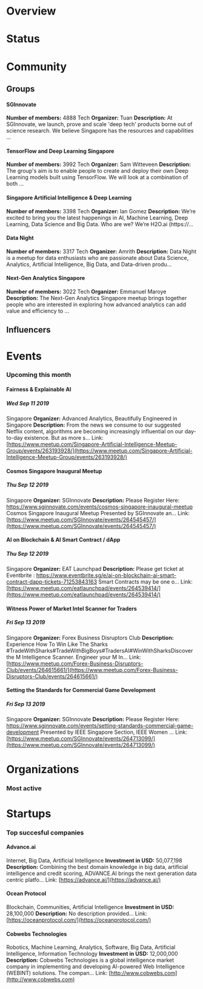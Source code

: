 <!-- TITLE: Singapore AI -->
<!-- SUBTITLE: ECOSYSTEM -->




<div class=CityPageSpecific>

# Overview
<div class=overview>

</div>

# Status
<div class=status>

</div>

</div>

# Community

## Groups
<div class=groups>

#### SGInnovate
**Number of members:** 4888
Tech
**Organizer:** Tuan
**Description:** At SGInnovate, we launch, prove and scale 'deep tech' products borne out of science research. We believe Singapore has the resources and capabilities ...

#### TensorFlow and Deep Learning Singapore
**Number of members:** 3992
Tech
**Organizer:** Sam Witteveen
**Description:** The group's aim is to enable people to create and deploy their own Deep Learning models built using TensorFlow. We will look at a combination of both ...

#### Singapore Artificial Intelligence & Deep Learning
**Number of members:** 3398
Tech
**Organizer:** Ian Gomez
**Description:** We’re excited to bring you the latest happenings in AI, Machine Learning, Deep Learning, Data Science and Big Data. Who are we? We’re H2O.ai (https://...

#### Data Night
**Number of members:** 3317
Tech
**Organizer:** Amrith
**Description:** Data Night is a meetup for data enthusiasts who are passionate about Data Science, Analytics, Artificial Intelligence, Big Data, and Data-driven produ...

#### Next-Gen Analytics Singapore
**Number of members:** 3022
Tech
**Organizer:** Emmanuel Maroye
**Description:** The Next-Gen Analytics Singapore meetup brings together people who are interested in exploring how advanced analytics can add value and efficiency to ...


</div>

## Influencers
<div class=influencers>


</div>

# Events
### Upcoming this month
<div class=events>

#### Fairness & Explainable AI
##### Wed Sep 11 2019
Singapore
**Organizer:** Advanced Analytics, Beautifully Engineered in Singapore
**Description:** From the news we consume to our suggested Netflix content, algorithms are becoming increasingly influential on our day-to-day existence. But as more s...
Link: [https://www.meetup.com/Singapore-Artificial-Intelligence-Meetup-Group/events/263193928/](https://www.meetup.com/Singapore-Artificial-Intelligence-Meetup-Group/events/263193928/)

#### Cosmos Singapore Inaugural Meetup
##### Thu Sep 12 2019
Singapore
**Organizer:** SGInnovate
**Description:** Please Register Here: https://www.sginnovate.com/events/cosmos-singapore-inaugural-meetup Cosmos Singapore Inaugural Meetup Presented by SGInnovate an...
Link: [https://www.meetup.com/SGInnovate/events/264545457/](https://www.meetup.com/SGInnovate/events/264545457/)

#### AI on Blockchain & AI Smart Contract / dApp
##### Thu Sep 12 2019
Singapore
**Organizer:** EAT Launchpad
**Description:** Please get ticket at Eventbrite : https://www.eventbrite.sg/e/ai-on-blockchain-ai-smart-contract-dapp-tickets-71253843163 Smart Contracts may be one o...
Link: [https://www.meetup.com/eatlaunchpad/events/264539414/](https://www.meetup.com/eatlaunchpad/events/264539414/)

#### Witness Power of Market Intel Scanner for Traders
##### Fri Sep 13 2019
Singapore
**Organizer:** Forex Business Disruptors Club
**Description:** Experience How To Win Like The Sharks #TradeWithSharks#TradeWithBigBoys#TradersAI#WinWithSharksDiscover the M Intelligence Scanner. Engineer your M In...
Link: [https://www.meetup.com/Forex-Business-Disruptors-Club/events/264615661/](https://www.meetup.com/Forex-Business-Disruptors-Club/events/264615661/)

#### Setting the Standards for Commercial Game Development
##### Fri Sep 13 2019
Singapore
**Organizer:** SGInnovate
**Description:** Please Register Here: https://www.sginnovate.com/events/setting-standards-commercial-game-development Presented by IEEE Singapore Section, IEEE Women ...
Link: [https://www.meetup.com/SGInnovate/events/264713099/](https://www.meetup.com/SGInnovate/events/264713099/)


</div>

# Organizations
### Most active
<div class=organizations>


</div>

# Startups
### Top succesful companies
<div class=startups>

#### Advance.ai
Internet, Big Data, Artificial Intelligence
**Investment in USD:** 50,077,198
**Description:** Combining the best domain knowledge in big data, artificial intelligence and credit scoring, ADVANCE.AI brings the next generation data centric platfo...
Link: [https://advance.ai/](https://advance.ai/)

#### Ocean Protocol
Blockchain, Communities, Artificial Intelligence
**Investment in USD:** 28,100,000
**Description:** No description provided...
Link: [https://oceanprotocol.com/](https://oceanprotocol.com/)

#### Cobwebs Technologies
Robotics, Machine Learning, Analytics, Software, Big Data, Artificial Intelligence, Information Technology
**Investment in USD:** 12,000,000
**Description:** Cobwebs Technologies is a global intelligence market company in implementing and developing AI-powered Web Intelligence (WEBINT) solutions. The compan...
Link: [http://www.cobwebs.com](http://www.cobwebs.com)



</div>




